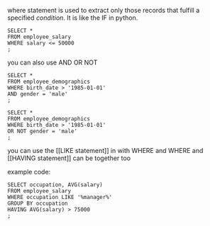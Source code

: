 where statement  is used to extract only those records that fulfill a specified _condition_. It is like the IF in python.

```
SELECT *
FROM employee_salary
WHERE salary <= 50000
;

```

you can also use AND OR NOT

```
SELECT *
FROM employee_demographics
WHERE birth_date > '1985-01-01'
AND gender = 'male'
;

SELECT *
FROM employee_demographics
WHERE birth_date > '1985-01-01'
OR NOT gender = 'male'
;
```


you can use the [[LIKE statement]] in with WHERE
and WHERE and [[HAVING statement]] can be together too

example code:
```
SELECT occupation, AVG(salary)
FROM employee_salary
WHERE occupation LIKE '%manager%'
GROUP BY occupation
HAVING AVG(salary) > 75000
;
 
```